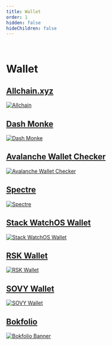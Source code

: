 ```yaml
---
title: Wallet
order: 1
hidden: false
hideChildren: false
---
```




&nbsp;
# Wallet 

## [Allchain.xyz](./allchain-xyz)
[![Allchain](/static/images/project-showcase/allchain-xyz.png)](./allchain-xyz)

## [Dash Monke](./dash-monke)
[![Dash Monke](/static/images/project-showcase/banners/dashmonke.png)](./dash-monke)

## [Avalanche Wallet Checker](./omw-awc)
[![Avalanche Wallet Checker](/static/images/project-showcase/banners/omw-awc.png)](./omw-awc)

## [Spectre](./spectre)
[![Spectre](/static/images/project-showcase/banners/spectre.png)](./spectre)

## [Stack WatchOS Wallet](./stacks-watchos-wallet)
[![Stack WatchOS Wallet](/static/images/project-showcase/banners/stacks.png)](./stacks-watchos-wallet)

## [RSK Wallet](./rsk-wallet)
[![RSK Wallet](/static/images/project-showcase/banners/rsk-wallet.png)](./rsk-wallet)

## [SOVY Wallet](./sovy-wallet)
[![SOVY Wallet](/static/images/project-showcase/banners/sovy-wallet.png)](./sovy-wallet)

## [Bokfolio](./bokfolio)
[![Bokfolio Banner](/static/images/project-showcase/banners/BokFolio.png)](./bokfolio)
